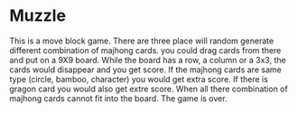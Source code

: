 # Muzzle 
 This is a move block game. There are three place will random generate different combination of majhong cards. you could drag cards from there and put on a 9X9 board. While the board has a row, a column or a 3x3, the cards would disappear and you get score. If the majhong cards are same type (circle, bamboo, character) you would get extra score. If there is gragon card you would also get extre score. When all there combination of majhong cards cannot fit into the board. The game is over.

